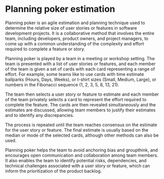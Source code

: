 # Planning poker estimation

Planning poker is an agile estimation and planning technique used to determine the relative size of user stories or features in software development projects. It is a collaborative method that involves the entire team, including developers, product owners, and project managers, to come up with a common understanding of the complexity and effort required to complete a feature or story.

Planning poker is played by a team in a meeting or workshop setting. The team is presented with a list of user stories or features, and each member of the team is given a set of cards with each card representing a range of effort. For example, some teams like to use cards with time estimate ballparks (Hours, Days, Weeks), or t-shirt sizes (Small, Medium, Large), or numbers in the Fibonacci sequence (1, 2, 3, 5, 8, 13, 21). 

The team then selects a user story or feature to estimate and each member of the team privately selects a card to represent the effort required to complete the feature. The cards are then revealed simultaneously and the estimates are discussed, allowing team members to justify their estimates and to identify any discrepancies.

The process is repeated until the team reaches consensus on the estimate for the user story or feature. The final estimate is usually based on the median or mode of the selected cards, although other methods can also be used.

Planning poker helps the team to avoid anchoring bias and groupthink, and encourages open communication and collaboration among team members. It also enables the team to identify potential risks, dependencies, and technical challenges associated with a user story or feature, which can inform the prioritization of the product backlog.

